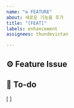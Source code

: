 ```yaml
---
name: "⚙️ FEATURE"
about: 새로운 기능을 추가
title: "[FEAT]"
labels: enhancement
assignees: thundevistan

---
```


## ⚙️ Feature Issue
<!-- 과제에 대해 설명해 주세요. -->

## 📝 To-do
<!-- 해야 할 일들을 작성해 주세요. -->
[ ]
